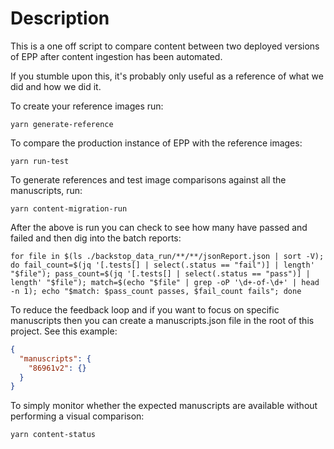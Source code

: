 # Description

This is a one off script to compare content between two deployed versions of EPP after content ingestion has been automated.

If you stumble upon this, it's probably only useful as a reference of what we did and how we did it.

To create your reference images run:

```shell
yarn generate-reference
```

To compare the production instance of EPP with the reference images:

```shell
yarn run-test
```

To generate references and test image comparisons against all the manuscripts, run:

```shell
yarn content-migration-run
```

After the above is run you can check to see how many have passed and failed and then dig into the batch reports:

```shell
for file in $(ls ./backstop_data_run/**/**/jsonReport.json | sort -V); do fail_count=$(jq '[.tests[] | select(.status == "fail")] | length' "$file"); pass_count=$(jq '[.tests[] | select(.status == "pass")] | length' "$file"); match=$(echo "$file" | grep -oP '\d+-of-\d+' | head -n 1); echo "$match: $pass_count passes, $fail_count fails"; done
```

To reduce the feedback loop and if you want to focus on specific manuscripts then you can create a manuscripts.json file in the root of this project. See this example:

```json
{
  "manuscripts": {
    "86961v2": {}
  }
}
```

To simply monitor whether the expected manuscripts are available without performing a visual comparison:

```shell
yarn content-status
```
